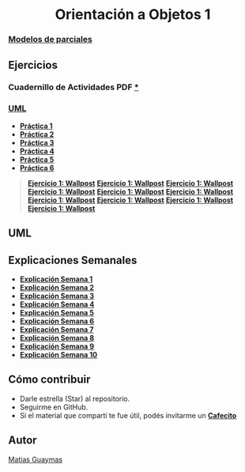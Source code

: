 <h1 align="center"> Orientación a Objetos 1 </h1>

### [**Modelos de parciales**](https://github.com/MatiasGuaymas/OO1/tree/main/Parciales)

## Ejercicios
### Cuadernillo de Actividades PDF [*](https://github.com/MatiasGuaymas/OO1/blob/main/Cuadernillo%20de%20actividades%202024%20-%20PUBLICO.pdf)
### [**UML**](https://github.com/MatiasGuaymas/OO1/tree/main/UML)
* [**Práctica 1**](https://github.com/MatiasGuaymas/ISO/tree/main/Resoluciones/Practica-1)
* [**Práctica 2**](https://github.com/MatiasGuaymas/ISO/tree/main/Resoluciones/Practica-2)
* [**Práctica 3**](https://github.com/MatiasGuaymas/ISO/tree/main/Resoluciones/Practica-3)
* [**Práctica 4**](https://github.com/MatiasGuaymas/ISO/tree/main/Resoluciones/Practica-4)
* [**Práctica 5**](https://github.com/MatiasGuaymas/ISO/tree/main/Resoluciones/Practica-5)
* [**Práctica 6**](https://github.com/MatiasGuaymas/ISO/tree/main/Resoluciones/Practica-6)

> [**Ejercicio 1: Wallpost**](https://github.com/MatiasGuaymas/OO1/tree/main/01-Ejercicio1/ejercicio1/src)
> [**Ejercicio 1: Wallpost**](https://github.com/MatiasGuaymas/OO1/tree/main/02-Ejercicio2/ejercicio2/src)
> [**Ejercicio 1: Wallpost**](https://github.com/MatiasGuaymas/OO1/tree/main/03-Ejercicio3/src)
> [**Ejercicio 1: Wallpost**](https://github.com/MatiasGuaymas/OO1/tree/main/04-Ejercicio4/src)
> [**Ejercicio 1: Wallpost**](https://github.com/MatiasGuaymas/OO1/tree/main/05-Ejercicio5/src)
> [**Ejercicio 1: Wallpost**](https://github.com/MatiasGuaymas/OO1/tree/main/06-Ejercicio6/src)
> [**Ejercicio 1: Wallpost**](https://github.com/MatiasGuaymas/OO1/tree/main/07-Ejercicio7/src)
> [**Ejercicio 1: Wallpost**](https://github.com/MatiasGuaymas/OO1/tree/main/08-Ejercicio8/src)
> [**Ejercicio 1: Wallpost**](https://github.com/MatiasGuaymas/OO1/tree/main/09-Ejercicio9/src)
> [**Ejercicio 1: Wallpost**](https://github.com/MatiasGuaymas/OO1/tree/main/10-Ejercicio10/src)

## UML 

## Explicaciones Semanales
* [**Explicación Semana 1**](https://github.com/MatiasGuaymas/ISO/blob/main/Explicaciones/Explicacion%20de%20P1.pdf)
* [**Explicación Semana 2**](https://github.com/MatiasGuaymas/ISO/blob/main/Explicaciones/Explicacion%20de%20P2.pdf)
* [**Explicación Semana 3**](https://github.com/MatiasGuaymas/ISO/blob/main/Explicaciones/Explicacion%20de%20P3.pdf)
* [**Explicación Semana 4**](https://github.com/MatiasGuaymas/ISO/blob/main/Explicaciones/Explicacion%20de%20P4.pdf)
* [**Explicación Semana 5**](https://github.com/MatiasGuaymas/ISO/blob/main/Explicaciones/Explicacion%20de%20P5.pdf)
* [**Explicación Semana 6**](https://github.com/MatiasGuaymas/ISO/blob/main/Explicaciones/Explicacion%20de%20P6.pdf)
* [**Explicación Semana 7**](https://github.com/MatiasGuaymas/ISO/blob/main/Explicaciones/Explicacion%20de%20P6.pdf)
* [**Explicación Semana 8**](https://github.com/MatiasGuaymas/ISO/blob/main/Explicaciones/Explicacion%20de%20P6.pdf)
* [**Explicación Semana 9**](https://github.com/MatiasGuaymas/ISO/blob/main/Explicaciones/Explicacion%20de%20P6.pdf)
* [**Explicación Semana 10**](https://github.com/MatiasGuaymas/ISO/blob/main/Explicaciones/Explicacion%20de%20P6.pdf)

## Cómo contribuir
* Darle estrella (Star) al repositorio.
* Seguirme en GitHub.
* Si el material que compartí te fue útil, podés invitarme un **[Cafecito](https://cafecito.app/matiasguaymas)**

## Autor

[Matias Guaymas](https://www.linkedin.com/in/matiasguaymas/)
